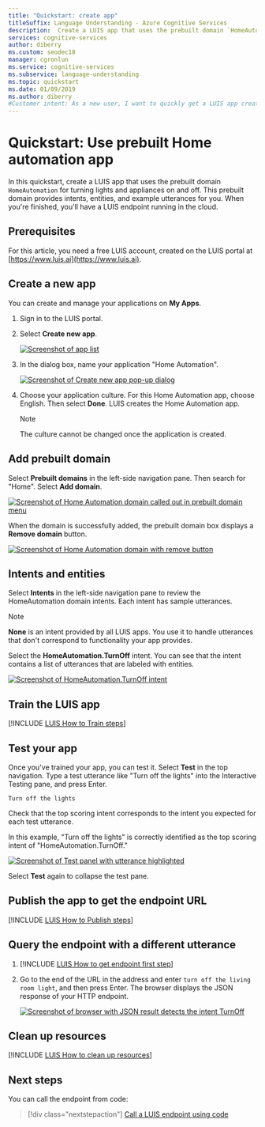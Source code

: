 ```yaml
---
title: "Quickstart: create app" 
titleSuffix: Language Understanding - Azure Cognitive Services
description:  Create a LUIS app that uses the prebuilt domain `HomeAutomation` for turning lights and appliances on and off. This prebuilt domain provides intents, entities, and example utterances for you. When you're finished, you'll have a LUIS endpoint running in the cloud.
services: cognitive-services
author: diberry
ms.custom: seodec18
manager: cgronlun
ms.service: cognitive-services
ms.subservice: language-understanding
ms.topic: quickstart
ms.date: 01/09/2019
ms.author: diberry
#Customer intent: As a new user, I want to quickly get a LUIS app created so I can understand the model and actions to train, test, publish, and query. 
---
```


# Quickstart: Use prebuilt Home automation app

In this quickstart, create a LUIS app that uses the prebuilt domain `HomeAutomation` for turning lights and appliances on and off. This prebuilt domain provides intents, entities, and example utterances for you. When you're finished, you'll have a LUIS endpoint running in the cloud.

## Prerequisites

For this article, you need a free LUIS account, created on the LUIS portal at [https://www.luis.ai](https://www.luis.ai). 

## Create a new app
You can create and manage your applications on **My Apps**. 

1. Sign in to the LUIS portal.

2. Select **Create new app**.

    [![Screenshot of app list](media/luis-quickstart-new-app/app-list.png "Screenshot of app list")](media/luis-quickstart-new-app/app-list.png)

3. In the dialog box, name your application "Home Automation".

    [![Screenshot of Create new app pop-up dialog](media/luis-quickstart-new-app/create-new-app-dialog.png "Screenshot of Create new app pop-up dialog")](media/luis-quickstart-new-app/create-new-app-dialog.png)

4. Choose your application culture. For this Home Automation app, choose English. Then select **Done**. LUIS creates the Home Automation app. 

    >[!NOTE]
    >The culture cannot be changed once the application is created. 

## Add prebuilt domain

Select **Prebuilt domains** in the left-side navigation pane. Then search for "Home". Select **Add domain**.

[![Screenshot of Home Automation domain called out in prebuilt domain menu](media/luis-quickstart-new-app/home-automation.png "Screenshot of Home Automation domain called out in prebuilt domain menu")](media/luis-quickstart-new-app/home-automation.png)

When the domain is successfully added, the prebuilt domain box displays a **Remove domain** button.

[![Screenshot of Home Automation domain with remove button](media/luis-quickstart-new-app/remove-domain.png "Screenshot of Home Automation domain with remove button")](media/luis-quickstart-new-app/remove-domain.png)

## Intents and entities

Select **Intents** in the left-side navigation pane to review the HomeAutomation domain intents. Each intent has sample utterances.

> [!NOTE]
> **None** is an intent provided by all LUIS apps. You use it to handle utterances that don't correspond to functionality your app provides. 

Select the **HomeAutomation.TurnOff** intent. You can see that the intent contains a list of utterances that are labeled with entities.

[![Screenshot of HomeAutomation.TurnOff intent](media/luis-quickstart-new-app/home-automation-turnon.png "Screenshot of HomeAutomation.TurnOff intent")](media/luis-quickstart-new-app/home-automation-turnon.png)

## Train the LUIS app

[!INCLUDE [LUIS How to Train steps](../../../includes/cognitive-services-luis-tutorial-how-to-train.md)]

## Test your app
Once you've trained your app, you can test it. Select **Test** in the top navigation. Type a test utterance like "Turn off the lights" into the Interactive Testing pane, and press Enter. 

```
Turn off the lights
```

Check that the top scoring intent corresponds to the intent you expected for each test utterance.

In this example, "Turn off the lights" is correctly identified as the top scoring intent of "HomeAutomation.TurnOff."

[![Screenshot of Test panel with utterance highlighted](media/luis-quickstart-new-app/test.png "Screenshot of Test panel with utterance highlighted")](media/luis-quickstart-new-app/test.png)


Select **Test** again to collapse the test pane. 

<a name="publish-your-app"></a>

## Publish the app to get the endpoint URL

[!INCLUDE [LUIS How to Publish steps](../../../includes/cognitive-services-luis-tutorial-how-to-publish.md)]

## Query the endpoint with a different utterance

1. [!INCLUDE [LUIS How to get endpoint first step](../../../includes/cognitive-services-luis-tutorial-how-to-get-endpoint.md)] 

2. Go to the end of the URL in the address and enter `turn off the living room light`, and then press Enter. The browser displays the JSON response of your HTTP endpoint.

    [![Screenshot of browser with JSON result detects the intent TurnOff](media/luis-quickstart-new-app/turn-off-living-room.png "Screenshot of browser with JSON result detects the intent TurnOff")](media/luis-quickstart-new-app/turn-off-living-room.png)
    
## Clean up resources

[!INCLUDE [LUIS How to clean up resources](../../../includes/cognitive-services-luis-tutorial-how-to-clean-up-resources.md)]

## Next steps

You can call the endpoint from code:

> [!div class="nextstepaction"]
> [Call a LUIS endpoint using code](luis-get-started-cs-get-intent.md)
